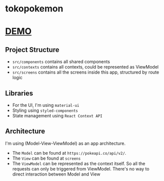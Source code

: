 # tokopokemon
# [DEMO](https://nuraniamalia.github.io/tokopokemon/index.html)
## Project Structure

- ``src/components`` contains all shared components
- ``src/contexts`` contains all contexts, could be represented as ViewModel
- ``src/screens`` contains all the screens inside this app, structured by route logic

## Libraries
- For the UI, I'm using `material-ui`
- Styling using `styled-components`
- State management using `React Context API`

## Architecture
I'm using (Model-View-ViewModel) as an app architecture. 
- The `Model` can be found at `https://pokeapi.co/api/v2/`.
- The `View` can be found at `screens`
- The `ViewModel` can be represented as the context itself. So all the requests can only be triggered from ViewModel. There's no way to direct interaction between Model and View
